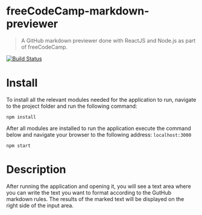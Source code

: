 # freeCodeCamp-markdown-previewer
> A GitHub markdown previewer done with ReactJS and Node.js as part of freeCodeCamp.

[![Build Status](https://travis-ci.org/hptks/freecodecamp-markdown-previewer.svg?branch=master)](https://travis-ci.org/hptks/freecodecamp-markdown-previewer)

# Install
To install all the relevant modules needed for the application to run, navigate to the project folder and run the following command:
```
npm install
```
After all modules are installed to run the application execute the command below and navigate your browser to the following address: ```localhost:3000```
```
npm start
```

# Description
After running the application and opening it, you will see a text area where you can write the text you want to format according to the GutHub markdown rules. The results of the marked text will be displayed on the right side of the input area.
